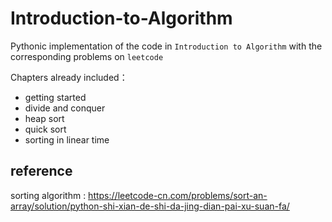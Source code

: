 # Introduction-to-Algorithm

Pythonic implementation of the code in `Introduction to Algorithm` with the corresponding problems on `leetcode`

Chapters already included：
- getting started
- divide and conquer
- heap sort
- quick sort
- sorting in linear time


## reference

sorting algorithm : https://leetcode-cn.com/problems/sort-an-array/solution/python-shi-xian-de-shi-da-jing-dian-pai-xu-suan-fa/